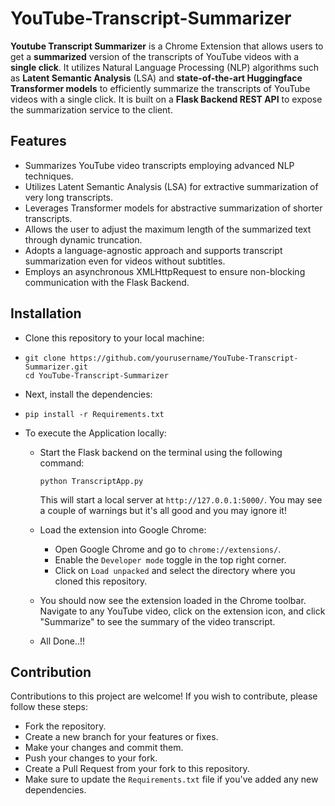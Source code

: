 # YouTube-Transcript-Summarizer
**Youtube Transcript Summarizer** is a Chrome Extension that allows users to get a **summarized** version of the transcripts of YouTube videos with a **single click**. It utilizes Natural Language Processing (NLP) algorithms such as **Latent Semantic Analysis** (LSA) and **state-of-the-art Huggingface Transformer models** to efficiently summarize the transcripts of YouTube videos with a single click. It is built on a **Flask Backend REST API** to expose the summarization service to the client.

## Features  
- Summarizes YouTube video transcripts employing advanced NLP techniques.
- Utilizes Latent Semantic Analysis (LSA) for extractive summarization of very long transcripts.
- Leverages Transformer models for abstractive summarization of shorter transcripts.
- Allows the user to adjust the maximum length of the summarized text through dynamic truncation.
- Adopts a language-agnostic approach and supports transcript summarization even for videos without subtitles.
- Employs an asynchronous XMLHttpRequest to ensure non-blocking communication with the Flask Backend.


## Installation
- Clone this repository to your local machine:
- 
  ```
  git clone https://github.com/yourusername/YouTube-Transcript-Summarizer.git
  cd YouTube-Transcript-Summarizer
  ```
- Next, install the dependencies:
- 
  ```
  pip install -r Requirements.txt
  ```
- To execute the Application locally:
  - Start the Flask backend on the terminal using the following command:
    
    ```
    python TranscriptApp.py
    ```
    This will start a local server at ```http://127.0.0.1:5000/```. You may see a couple of warnings but it's all good and you may ignore it!
  - Load the extension into Google Chrome:
    - Open Google Chrome and go to ```chrome://extensions/```.
    - Enable the ```Developer mode``` toggle in the top right corner.
    - Click on ```Load unpacked``` and select the directory where you cloned this repository.
  - You should now see the extension loaded in the Chrome toolbar. Navigate to any YouTube video, click on the extension icon, and click "Summarize" to see the summary of the video   transcript.
  - All Done..!!


## Contribution
Contributions to this project are welcome! If you wish to contribute, please follow these steps:
- Fork the repository.
- Create a new branch for your features or fixes.
- Make your changes and commit them.
- Push your changes to your fork.
- Create a Pull Request from your fork to this repository.
- Make sure to update the ```Requirements.txt``` file if you've added any new dependencies.
